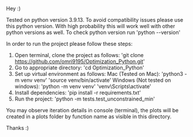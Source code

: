 Hey :)

Tested on python version 3.9.13. To avoid compatibility issues please use this python version. With high probability this will work well with other python versions as well.
To check python version run 'python --version'

In order to run the project please follow these steps:
1. Open terminal, clone the project as follows:
    'git clone https://github.com/omri9195/Optimization_Python.git'
2. Go to appropriate directory:
    'cd Optimization_Python'
3. Set up virtual environment as follows:
   Mac (Tested on Mac):
     'python3 -m venv venv'
     'source venv/bin/activate'
  Windows (Not tested on windows):
     'python -m venv venv'
     'venv\Scripts\activate'
4. Install dependencies:
     'pip install -r requirements.txt'
5. Run the project:
     'python -m tests.test_unconstrained_min'


You may observe iteration details in console (terminal), the plots will be created in a plots folder by function name as visible in this directory.

Thanks :)
